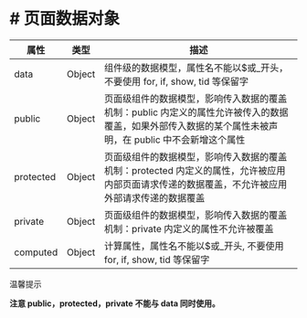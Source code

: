 <!-- 源地址: https://iot.mi.com/vela/quickapp/zh/guide/framework/script/page-data.html -->

# # 页面数据对象

属性 | 类型 | 描述  
---|---|---  
data | Object | 组件级的数据模型，属性名不能以$或_开头，不要使用 for, if, show, tid 等保留字  
public | Object | 页面级组件的数据模型，影响传入数据的覆盖机制：public 内定义的属性允许被传入的数据覆盖，如果外部传入数据的某个属性未被声明，在 public 中不会新增这个属性  
protected | Object | 页面级组件的数据模型，影响传入数据的覆盖机制：protected 内定义的属性，允许被应用内部页面请求传递的数据覆盖，不允许被应用外部请求传递的数据覆盖  
private | Object | 页面级组件的数据模型，影响传入数据的覆盖机制：private 内定义的属性不允许被覆盖  
computed | Object | 计算属性，属性名不能以$或_开头, 不要使用 for, if, show, tid 等保留字  
  
温馨提示

**注意 public，protected，private 不能与 data 同时使用。**

